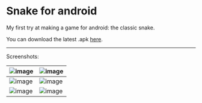 Snake for android
==============

My first try at making a game for android: the classic snake.

You can download the latest .apk [here](http://bin.joaoan.es/Snake-debug-unaligned.apk).

***
Screenshots:

|![image](http://i.imgur.com/hiCFyrm.png)|![image](http://i.imgur.com/Ios8982.png)|
|----------------------------------------|----------------------------------------|
|![image](http://i.imgur.com/0pfXyRt.png)|![image](http://i.imgur.com/vcB9LDQ.png)|
|![image](http://i.imgur.com/5cuxXck.png)|![image](http://i.imgur.com/myELiQQ.png)|
